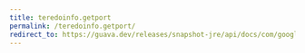 ```yaml
---
title: teredoinfo.getport
permalink: /teredoinfo.getport/
redirect_to: https://guava.dev/releases/snapshot-jre/api/docs/com/google/common/net/InetAddresses.TeredoInfo.html#getPort--
---
```

